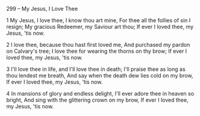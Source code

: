 299 – My Jesus, I Love Thee


1
My Jesus, I love thee, I know thou art mine,
For thee all the follies of sin I resign;
My gracious Redeemer, my Saviour art thou;
If ever I loved thee, my Jesus, 'tis now.

2
I love thee, because thou hast first loved me,
And purchased my pardon on Calvary's tree;
I love thee for wearing the thorns on thy brow;
If ever I loved thee, my Jesus, 'tis now.

3
I'll love thee in life, and I'll love thee in death;
I'll praise thee as long as thou lendest me breath,
And say when the death dew lies cold on my brow,
If ever I loved thee, my Jesus, 'tis now.

4
In mansions of glory and endless delight,
I'll ever adore thee in heaven so bright,
And sing with the glittering crown on my brow,
If ever I loved thee, my Jesus, 'tis now.


